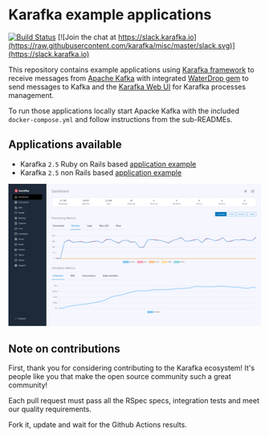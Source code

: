 # Karafka example applications

[![Build Status](https://github.com/karafka/example-app/actions/workflows/ci.yml/badge.svg)](https://github.com/karafka/example-app/actions/workflows/ci.yml)
[![Join the chat at https://slack.karafka.io](https://raw.githubusercontent.com/karafka/misc/master/slack.svg)](https://slack.karafka.io)

This repository contains  example applications using [Karafka framework](https://github.com/karafka/karafka
) to receive messages from [Apache Kafka](http://kafka.apache.org/) with integrated [WaterDrop gem](https://github.com/karafka/waterdrop) to send messages to Kafka and the [Karafka Web UI](https://github.com/karafka/karafka-web) for Karafka processes management.

To run those applications locally start Apacke Kafka with the included `docker-compose.yml` and follow instructions from the sub-READMEs.

## Applications available

- Karafka `2.5` Ruby on Rails based [application example](https://github.com/karafka/example-apps/tree/master/v2.5-rails)
- Karafka `2.5` non Rails based [application example](https://github.com/karafka/example-apps/tree/master/v2.5-non-rails)

![karafka web ui](https://raw.githubusercontent.com/karafka/misc/master/printscreens/web-ui.png)

## Note on contributions

First, thank you for considering contributing to the Karafka ecosystem! It's people like you that make the open source community such a great community!

Each pull request must pass all the RSpec specs, integration tests and meet our quality requirements.

Fork it, update and wait for the Github Actions results.
